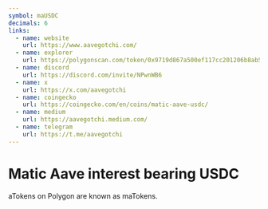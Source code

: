 ```yaml
---
symbol: maUSDC
decimals: 6
links:
  - name: website
    url: https://www.aavegotchi.com/
  - name: explorer
    url: https://polygonscan.com/token/0x9719d867a500ef117cc201206b8ab51e794d3f82
  - name: discord
    url: https://discord.com/invite/NPwnWB6
  - name: x
    url: https://x.com/aavegotchi
  - name: coingecko
    url: https://coingecko.com/en/coins/matic-aave-usdc/
  - name: medium
    url: https://aavegotchi.medium.com/
  - name: telegram
    url: https://t.me/aavegotchi
---
```


# Matic Aave interest bearing USDC

aTokens on Polygon are known as maTokens.
